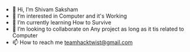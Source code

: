 - 👋 Hi, I’m Shivam Saksham
- 👀 I’m interested in Computer and it's Working
- 🌱 I’m currently learning How to Survive
- 💞️ I’m looking to collaborate on Any project as long as it tis related to Computer
- 📫 How to reach me teamhacktwist@gmail.com

<!---
devil-shiva/devil-shiva is a ✨ special ✨ repository because its `README.md` (this file) appears on your GitHub profile.
You can click the Preview link to take a look at your changes.
--->
